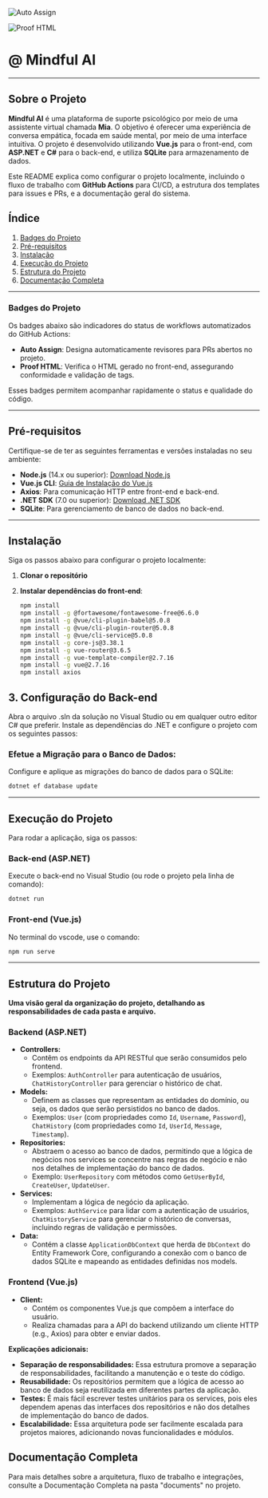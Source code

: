 ![Auto Assign](https://github.com/a-sweet-company/demo-repository/actions/workflows/auto-assign.yml/badge.svg)

![Proof HTML](https://github.com/a-sweet-company/demo-repository/actions/workflows/proof-html.yml/badge.svg)

# @ Mindful AI

---

## Sobre o Projeto

**Mindful AI** é uma plataforma de suporte psicológico por meio de uma assistente virtual chamada **Mia**. O objetivo é oferecer uma experiência de conversa empática, focada em saúde mental, por meio de uma interface intuitiva. O projeto é desenvolvido utilizando **Vue.js** para o front-end, com **ASP.NET** e **C#** para o back-end, e utiliza **SQLite** para armazenamento de dados.

Este README explica como configurar o projeto localmente, incluindo o fluxo de trabalho com **GitHub Actions** para CI/CD, a estrutura dos templates para issues e PRs, e a documentação geral do sistema.
## Índice

1. [Badges do Projeto](#badges-do-projeto)
2. [Pré-requisitos](#pré-requisitos)
3. [Instalação](#instalação)
4. [Execução do Projeto](#execução-do-projeto)
5. [Estrutura do Projeto](#estrutura-do-projeto)
6. [Documentação Completa](#documentação-completa)

---

### Badges do Projeto

Os badges abaixo são indicadores do status de workflows automatizados do GitHub Actions:

- **Auto Assign**: Designa automaticamente revisores para PRs abertos no projeto.
- **Proof HTML**: Verifica o HTML gerado no front-end, assegurando conformidade e validação de tags.

Esses badges permitem acompanhar rapidamente o status e qualidade do código.

---
## Pré-requisitos

Certifique-se de ter as seguintes ferramentas e versões instaladas no seu ambiente:

- **Node.js** (14.x ou superior): [Download Node.js](https://nodejs.org/)
- **Vue.js CLI**: [Guia de Instalação do Vue.js](https://cli.vuejs.org/)
- **Axios**: Para comunicação HTTP entre front-end e back-end.
- **.NET SDK** (7.0 ou superior): [Download .NET SDK](https://dotnet.microsoft.com/download/dotnet)
- **SQLite**: Para gerenciamento de banco de dados no back-end.

---

## Instalação

Siga os passos abaixo para configurar o projeto localmente:

1. **Clonar o repositório**

2. **Instalar dependências do front-end**:

   ```bash
   npm install
   npm install -g @fortawesome/fontawesome-free@6.6.0
   npm install -g @vue/cli-plugin-babel@5.0.8
   npm install -g @vue/cli-plugin-router@5.0.8
   npm install -g @vue/cli-service@5.0.8
   npm install -g core-js@3.38.1
   npm install -g vue-router@3.6.5
   npm install -g vue-template-compiler@2.7.16
   npm install -g vue@2.7.16
   npm install axios
   
## 3. Configuração do Back-end

Abra o arquivo .sln da solução no Visual Studio ou em qualquer outro editor C# que preferir. Instale as dependências do .NET e configure o projeto com os seguintes passos:

### Efetue a Migração para o Banco de Dados:

Configure e aplique as migrações do banco de dados para o SQLite:

```bash
dotnet ef database update
```
---

## Execução do Projeto

Para rodar a aplicação, siga os passos:

### Back-end (ASP.NET)
Execute o back-end no Visual Studio (ou rode o projeto pela linha de comando):

```bash
dotnet run
````

### Front-end (Vue.js)
No terminal do vscode, use o comando:
```bash
npm run serve
````

---

## Estrutura do Projeto

**Uma visão geral da organização do projeto, detalhando as responsabilidades de cada pasta e arquivo.**

### Backend (ASP.NET)

* **Controllers:**
   * Contêm os endpoints da API RESTful que serão consumidos pelo frontend.
   * Exemplos: `AuthController` para autenticação de usuários, `ChatHistoryController` para gerenciar o histórico de chat.
* **Models:**
   * Definem as classes que representam as entidades do domínio, ou seja, os dados que serão persistidos no banco de dados.
   * Exemplos: `User` (com propriedades como `Id`, `Username`, `Password`), `ChatHistory` (com propriedades como `Id`, `UserId`, `Message`, `Timestamp`).
* **Repositories:**
   * Abstraem o acesso ao banco de dados, permitindo que a lógica de negócios nos services se concentre nas regras de negócio e não nos detalhes de implementação do banco de dados.
   * Exemplo: `UserRepository` com métodos como `GetUserById`, `CreateUser`, `UpdateUser`.
* **Services:**
   * Implementam a lógica de negócio da aplicação.
   * Exemplos: `AuthService` para lidar com a autenticação de usuários, `ChatHistoryService` para gerenciar o histórico de conversas, incluindo regras de validação e permissões.
* **Data:**
   * Contém a classe `ApplicationDbContext` que herda de `DbContext` do Entity Framework Core, configurando a conexão com o banco de dados SQLite e mapeando as entidades definidas nos models.

### Frontend (Vue.js)
* **Client:**
   * Contém os componentes Vue.js que compõem a interface do usuário.
   * Realiza chamadas para a API do backend utilizando um cliente HTTP (e.g., Axios) para obter e enviar dados.

**Explicações adicionais:**

* **Separação de responsabilidades:** Essa estrutura promove a separação de responsabilidades, facilitando a manutenção e o teste do código.
* **Reusabilidade:** Os repositórios permitem que a lógica de acesso ao banco de dados seja reutilizada em diferentes partes da aplicação.
* **Testes:** É mais fácil escrever testes unitários para os services, pois eles dependem apenas das interfaces dos repositórios e não dos detalhes de implementação do banco de dados.
* **Escalabilidade:** Essa arquitetura pode ser facilmente escalada para projetos maiores, adicionando novas funcionalidades e módulos.

## **Documentação Completa**
Para mais detalhes sobre a arquitetura, fluxo de trabalho e integrações, consulte a Documentação Completa na pasta "documents" no projeto.



